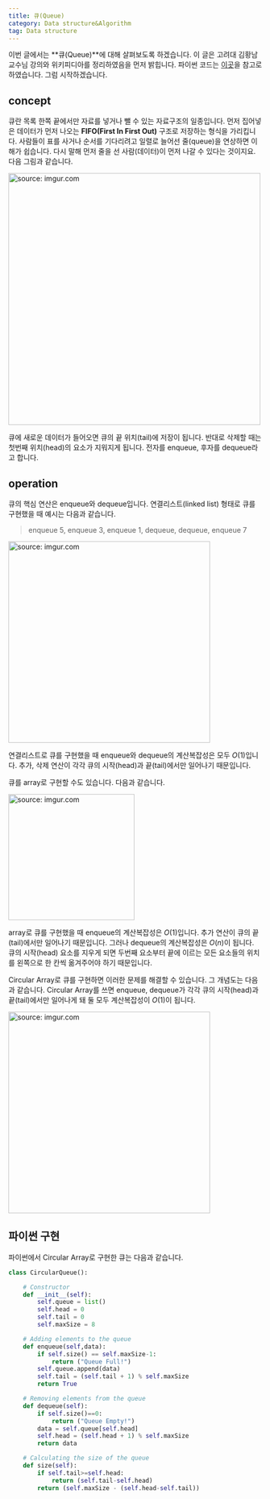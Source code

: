 ```yaml
---
title: 큐(Queue)
category: Data structure&Algorithm
tag: Data structure
---
```


이번 글에서는 **큐(Queue)**에 대해 살펴보도록 하겠습니다. 이 글은 고려대 김황남 교수님 강의와 위키피디아를 정리하였음을 먼저 밝힙니다. 파이썬 코드는 [이곳](http://pythoncentral.io/circular-queue/)을 참고로 하였습니다. 그럼 시작하겠습니다.



## concept

큐란 목록 한쪽 끝에서만 자료를 넣거나 뺄 수 있는 자료구조의 일종입니다. 먼저 집어넣은 데이터가 먼저 나오는 **FIFO(First In First Out)** 구조로 저장하는 형식을 가리킵니다. 사람들이 표를 사거나 순서를 기다리려고 일렬로 늘어선 줄(queue)을 연상하면 이해가 쉽습니다. 다시 말해 먼저 줄을 선 사람(데이터)이 먼저 나갈 수 있다는 것이지요. 다음 그림과 같습니다.



<a href="https://imgur.com/GXkBmm4"><img src="https://i.imgur.com/GXkBmm4.png" width="500px" title="source: imgur.com" /></a>



큐에 새로운 데이터가 들어오면 큐의 끝 위치(tail)에 저장이 됩니다. 반대로 삭제할 때는 첫번째 위치(head)의 요소가 지워지게 됩니다. 전자를 enqueue, 후자를 dequeue라고 합니다. 



## operation

큐의 핵심 연산은 enqueue와 dequeue입니다. 연결리스트(linked list) 형태로 큐를 구현했을 때 예시는 다음과 같습니다.

> enqueue 5, enqueue 3, enqueue 1, dequeue, dequeue, enqueue 7



<a href="https://imgur.com/e8jTWwp"><img src="https://i.imgur.com/e8jTWwp.png" width="400px" title="source: imgur.com" /></a>



연결리스트로 큐를 구현했을 때 enqueue와 dequeue의 계산복잡성은 모두 $O(1)$입니다. 추가, 삭제 연산이 각각 큐의 시작(head)과 끝(tail)에서만 일어나기 때문입니다.

큐를 array로 구현할 수도 있습니다. 다음과 같습니다.



<a href="https://imgur.com/W8XOGpU"><img src="https://i.imgur.com/W8XOGpU.png" width="250px" title="source: imgur.com" /></a>



array로 큐를 구현했을 때 enqueue의 계산복잡성은 $O(1)$입니다. 추가 연산이 큐의 끝(tail)에서만 일어나기 때문입니다. 그러나 dequeue의 계산복잡성은 $O(n)$이 됩니다. 큐의 시작(head) 요소를 지우게 되면 두번째 요소부터 끝에 이르는 모든 요소들의 위치를 왼쪽으로 한 칸씩 옮겨주어야 하기 때문입니다.

Circular Array로 큐를 구현하면 이러한 문제를 해결할 수 있습니다. 그 개념도는 다음과 같습니다. Circular Array를 쓰면 enqueue, dequeue가 각각 큐의 시작(head)과 끝(tail)에서만 일어나게 돼 둘 모두 계산복잡성이 $O(1)$이 됩니다.



<a href="https://imgur.com/zzBmv5I"><img src="https://i.imgur.com/zzBmv5I.png" width="400px" title="source: imgur.com" /></a>





## 파이썬 구현

파이썬에서 Circular Array로 구현한 큐는 다음과 같습니다.

```python
class CircularQueue():

    # Constructor
    def __init__(self):
        self.queue = list()
        self.head = 0
        self.tail = 0
        self.maxSize = 8

    # Adding elements to the queue
    def enqueue(self,data):
        if self.size() == self.maxSize-1:
            return ("Queue Full!")
        self.queue.append(data)
        self.tail = (self.tail + 1) % self.maxSize
        return True

    # Removing elements from the queue
    def dequeue(self):
        if self.size()==0:
            return ("Queue Empty!") 
        data = self.queue[self.head]
        self.head = (self.head + 1) % self.maxSize
        return data

    # Calculating the size of the queue
    def size(self):
        if self.tail>=self.head:
            return (self.tail-self.head)
        return (self.maxSize - (self.head-self.tail))
```

